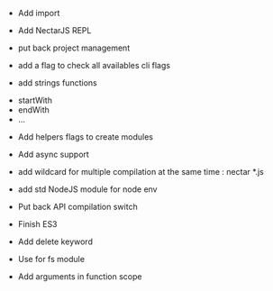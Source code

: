 * Add import

* Add NectarJS REPL

* put back project management

* add a flag to check all availables cli flags

* add strings functions
- startWith 
- endWith
- ...

* Add helpers flags to create modules

* Add async support

* add wildcard for multiple compilation at the same time : nectar *.js

* add std NodeJS module for node env

* Put back API compilation switch

* Finish ES3

* Add delete keyword

* Use <filesystem> for fs module

* Add arguments in function scope

